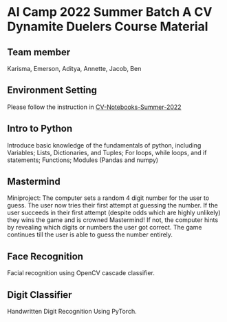 # AI Camp 2022 Summer Batch A CV Dynamite Duelers Course Material

## Team member

Karisma, Emerson, Aditya, Annette, Jacob, Ben

## Environment Setting
Please follow the instruction in [CV-Notebooks-Summer-2022](https://github.com/organization-x/CV-Notebooks-Summer-2022)

## Intro to Python
Introduce basic knowledge of the fundamentals of python, including Variables; Lists, Dictionaries, and Tuples; For loops, while loops, and if statements; Functions; Modules (Pandas and numpy)

## Mastermind
Miniproject: The computer sets a random 4 digit number for the user to guess. The user now tries their first attempt at guessing the number. If the user succeeds in their first attempt (despite odds which are highly unlikely) they wins the game and is crowned Mastermind! If not, the computer hints by revealing which digits or numbers the user got correct. The game continues till the user is able to guess the number entirely.

## Face Recognition
Facial recognition using OpenCV cascade classifier.

## Digit Classifier
Handwritten Digit Recognition Using PyTorch.
